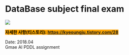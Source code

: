# DataBase subject final exam


 <img src="https://img1.daumcdn.net/thumb/R1280x0/?scode=mtistory2&fname=https%3A%2F%2Fblog.kakaocdn.net%2Fdn%2F1icFF%2FbtrW9kIg2dO%2Ff4zNHGXQdohgoMyU8vkTk0%2Fimg.png"> 
  
 <mark style="background-color:orange">**자세한 사항(티스토리): https://kyeoungju.tistory.com/28**  </mark> 


Date: 2018.04  
Gmae AI PDDL assignment  

